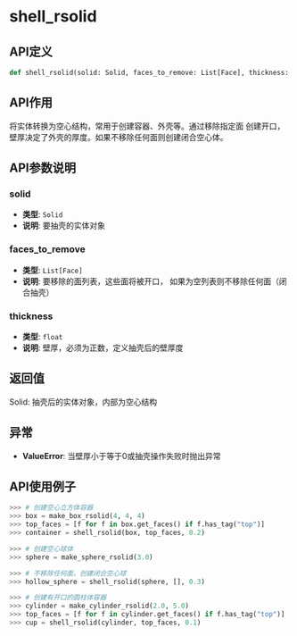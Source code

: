 # shell_rsolid

## API定义

```python
def shell_rsolid(solid: Solid, faces_to_remove: List[Face], thickness: float) -> Solid
```

## API作用

将实体转换为空心结构，常用于创建容器、外壳等。通过移除指定面
创建开口，壁厚决定了外壳的厚度。如果不移除任何面则创建闭合空心体。

## API参数说明

### solid

- **类型**: `Solid`
- **说明**: 要抽壳的实体对象

### faces_to_remove

- **类型**: `List[Face]`
- **说明**: 要移除的面列表，这些面将被开口， 如果为空列表则不移除任何面（闭合抽壳）

### thickness

- **类型**: `float`
- **说明**: 壁厚，必须为正数，定义抽壳后的壁厚度

## 返回值

Solid: 抽壳后的实体对象，内部为空心结构

## 异常

- **ValueError**: 当壁厚小于等于0或抽壳操作失败时抛出异常

## API使用例子

```python
>>> # 创建空心立方体容器
>>> box = make_box_rsolid(4, 4, 4)
>>> top_faces = [f for f in box.get_faces() if f.has_tag("top")]
>>> container = shell_rsolid(box, top_faces, 0.2)

>>> # 创建空心球体
>>> sphere = make_sphere_rsolid(3.0)

>>> # 不移除任何面，创建闭合空心球
>>> hollow_sphere = shell_rsolid(sphere, [], 0.3)

>>> # 创建有开口的圆柱体容器
>>> cylinder = make_cylinder_rsolid(2.0, 5.0)
>>> top_faces = [f for f in cylinder.get_faces() if f.has_tag("top")]
>>> cup = shell_rsolid(cylinder, top_faces, 0.1)
```
